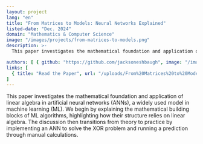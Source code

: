 ```yaml
---
layout: project
lang: "en"
title: "From Matrices to Models: Neural Networks Explained"
listed-date: "Dec. 2024"
domain: "Mathematics & Computer Science"
image: "/images/projects/from-matrices-to-models.png"
description: >-
  This paper investigates the mathematical foundation and application of linear algebra in artificial neural networks (ANNs), a widely used model in machine learning (ML). We begin by explaining the mathematical building blocks of ML algorithms, highlighting how their structure relies on linear algebra. The discussion then transitions from theory to practice by implementing an ANN to solve the XOR problem and running a prediction through manual calculations.

authors: [ { github: "https://github.com/jacksoneshbaugh", image: "/images/jackson.jpg", name: "Jackson Eshbaugh" } ]
links: [
  { title: "Read the Paper", url: "/uploads/From%20Matrices%20to%20Models.pdf" },
]
---
```


This paper investigates the mathematical foundation and application of linear algebra in artificial neural networks
(ANNs), a widely used model in machine learning (ML). We begin by explaining the mathematical building blocks of ML
algorithms, highlighting how their structure relies on linear algebra. The discussion then transitions from theory to
practice by implementing an ANN to solve the XOR problem and running a prediction through manual calculations.